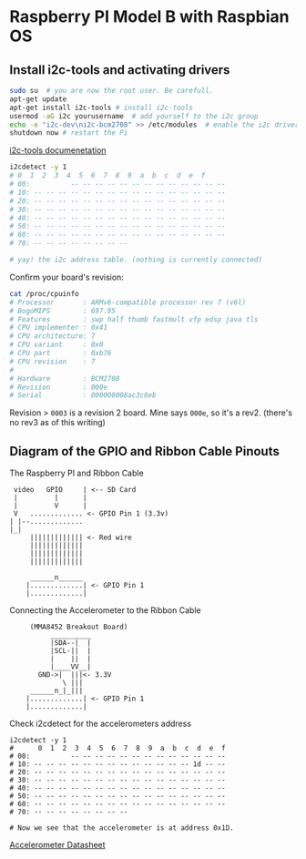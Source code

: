 # Raspberry PI Model B with Raspbian OS

## Install i2c-tools and activating drivers
```bash
sudo su  # you are now the root user. Be carefull.
apt-get update
apt-get install i2c-tools # install i2c-tools
usermod -aG i2c yourusername  # add yourself to the i2c group
echo -e "i2c-dev\ni2c-bcm2708" >> /etc/modules  # enable the i2c drivers
shutdown now # restart the Pi
```
[i2c-tools documenetation](http://www.lm-sensors.org/wiki/i2cToolsDocumentation)

```bash
i2cdetect -y 1
# 0  1  2  3  4  5  6  7  8  9  a  b  c  d  e  f
# 00:          -- -- -- -- -- -- -- -- -- -- -- -- --
# 10: -- -- -- -- -- -- -- -- -- -- -- -- -- -- -- --
# 20: -- -- -- -- -- -- -- -- -- -- -- -- -- -- -- --
# 30: -- -- -- -- -- -- -- -- -- -- -- -- -- -- -- --
# 40: -- -- -- -- -- -- -- -- -- -- -- -- -- -- -- --
# 50: -- -- -- -- -- -- -- -- -- -- -- -- -- -- -- --
# 60: -- -- -- -- -- -- -- -- -- -- -- -- -- -- -- --
# 70: -- -- -- -- -- -- -- --

# yay! the i2c address table. (nothing is currently connected)
```

Confirm your board's revision:
```bash
cat /proc/cpuinfo
# Processor       : ARMv6-compatible processor rev 7 (v6l)
# BogoMIPS        : 697.95
# Features        : swp half thumb fastmult vfp edsp java tls
# CPU implementer : 0x41
# CPU architecture: 7
# CPU variant     : 0x0
# CPU part        : 0xb76
# CPU revision    : 7
#
# Hardware        : BCM2708
# Revision        : 000e
# Serial          : 000000008ac3c8eb
```
Revision > `0003` is a revision 2 board.  Mine says `000e`, so it's a rev2.  (there's no rev3 as of this writing)

## Diagram of the GPIO and Ribbon Cable Pinouts
The Raspberry PI and Ribbon Cable
```
 video   GPIO     | <-- SD Card
 |         |      |
 |         V      |
 V   ............. <- GPIO Pin 1 (3.3v)
| |--.............
|_|
     ||||||||||||| <- Red wire
     |||||||||||||
     |||||||||||||
     |||||||||||||

     ______n______
    |.............| <- GPIO Pin 1
    |.............|
```

Connecting the Accelerometer to the Ribbon Cable
```
     (MMA8452 Breakout Board)
          __________
          |SDA--|  |
          |SCL-||  |
          |    ||  |
          |____VV__|
       GND->|  |||<- 3.3V
             \ |||
     ______n_|_|||
    |.............| <- GPIO Pin 1
    |.............|
```

Check i2cdetect for the accelerometers address
```
i2cdetect -y 1
#      0  1  2  3  4  5  6  7  8  9  a  b  c  d  e  f
# 00:          -- -- -- -- -- -- -- -- -- -- -- -- --
# 10: -- -- -- -- -- -- -- -- -- -- -- -- -- 1d -- --
# 20: -- -- -- -- -- -- -- -- -- -- -- -- -- -- -- --
# 30: -- -- -- -- -- -- -- -- -- -- -- -- -- -- -- --
# 40: -- -- -- -- -- -- -- -- -- -- -- -- -- -- -- --
# 50: -- -- -- -- -- -- -- -- -- -- -- -- -- -- -- --
# 60: -- -- -- -- -- -- -- -- -- -- -- -- -- -- -- --
# 70: -- -- -- -- -- -- -- --

# Now we see that the accelerometer is at address 0x1D.
```
[Accelerometer Datasheet](http://www.freescale.com/files/sensors/doc/data_sheet/MMA8452Q.pdf)


